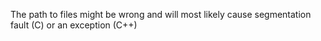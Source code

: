 The path to files might be wrong and will most likely cause segmentation fault (C) or an exception (C++)
